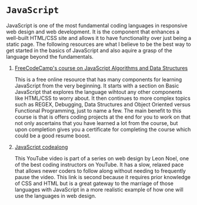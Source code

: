 # `JavaScript`

JavaScript is one of the most fundamental coding languages in responsive web design and web development. It is the component that enhances a well-built HTML/CSS site and allows it to have functionality over just being a static page. The following resources are what I believe to be the best way to get started in the basics of JavaScript and also aquire a grasp of the language beyond the fundamentals.
1. [FreeCodeCamp's course on JavaScript Algorithms and Data Structures](https://www.freecodecamp.org/learn/javascript-algorithms-and-data-structures/) 
    
    This is a free online resource that has many components for learning JavaScript from the very beginning. It starts with a section on Basic JavaScript that explores the language wihtout any other components like HTML/CSS to worry about. It then continues to more complex topics such as REGEX, Debugging, Data Structures and Object Oriented versus Functional Programming, just to name a few. The main benefit to this course is that is offers coding projects at the end for you to work on that not only ascertains that you have learned a lot from the course, but upon completion gives you a certificate for completing the course which could be a good resume boost.
2. [JavaScript codealong](https://youtu.be/M6etynV-IMo) 

    This YouTube video is part of a series on web design by Leon Noel, one of the best coding instructors on YouTube. It has a slow, relaxed pace that allows newer coders to follow along without needing to frequently pause the video. This link is second because it requires prior knowledge of CSS and HTML but is a great gateway to the marriage of those languages with JavaScript in a more realistic example of how one will use the languages in web design.


